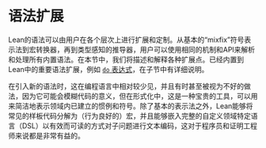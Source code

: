 # 语法扩展

Lean的语法可以由用户在各个层次上进行扩展和定制。从基本的“mixfix”符号表示法到宏转换器，再到类型感知的推导器，用户可以使用相同的机制和API来解析和处理所有内置语法。在本节中，我们将描述和解释各种扩展点。已经内置到Lean中的重要语法扩展，例如 [`do` 表达式](./do.md)，在子节中有详细说明。

在引入新的语法时，这在编程语言中相对较少见，并且有时甚至被视为不好的做法，因为它可能会模糊代码的意义，但在形式化中，这是一种宝贵的工具，可以用来简洁地表示领域内已建立的惯例和符号。除了基本的表示法之外，Lean能够将常见的样板代码分解为（行为良好的）宏，并且能够嵌入完整的自定义领域特定语言（DSL）以有效而可读的方式对子问题进行文本编码，这对于程序员和证明工程师来说都是非常有益的。